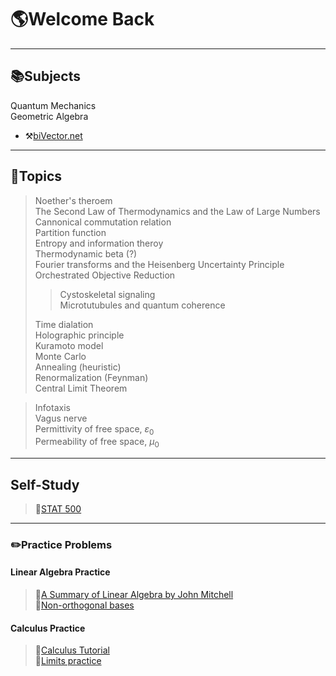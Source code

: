 # 🌎Welcome Back

--- 

## 📚Subjects
Quantum Mechanics  
Geometric Algebra  
- ⚒️[biVector.net](https://bivector.net/tools.html)

---
## 📔Topics
> Noether's theroem  
> The Second Law of Thermodynamics and the Law of Large Numbers  
> Cannonical commutation relation    
> Partition function  
> Entropy and information theroy  
> Thermodynamic beta (?)  
> Fourier transforms and the Heisenberg Uncertainty Principle  
> Orchestrated Objective Reduction  
>> Cystoskeletal signaling  
>> Microtutubules and quantum coherence    
>> 
> Time dialation  
> Holographic principle  
> Kuramoto model  
> Monte Carlo  
> Annealing (heuristic)  
> Renormalization (Feynman)   
> Central Limit Theorem   


> Infotaxis  
> Vagus nerve  
> Permittivity of free space, $\varepsilon_0$  
> Permeability of free space, $\mu_0$

---
## Self-Study
> 🎲[STAT 500](https://online.stat.psu.edu/stat500/)

---
### ✏️Practice Problems
#### Linear Algebra Practice
> 📐[A Summary of Linear Algebra by John Mitchell](https://homepages.rpi.edu/~mitchj/handouts/linalg/)   
> 📐[Non-orthogonal bases](https://cpb-us-w2.wpmucdn.com/sites.gatech.edu/dist/2/436/files/2017/07/12-notes-6250-f16.pdf)  

#### Calculus Practice
> 📘[Calculus Tutorial](https://matthew-brett.github.io/teaching/vector_projection.html)   
> 🔰[Limits practice](https://tutorial.math.lamar.edu/Problems/CalcI/ComputingLimits.aspx)

<!---
sofiascriber/sofiascriber is a ✨ super special ✨ repository because its `README.md` (this file) appears on your GitHub profile.
You can click the Preview link to take a look at your changes.
--->
